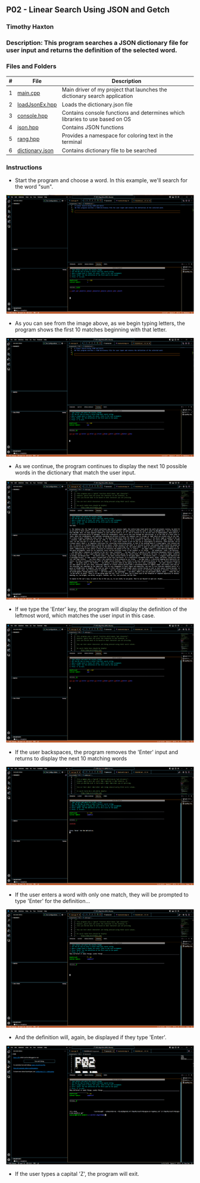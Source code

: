 ## P02 - Linear Search Using JSON and Getch
### Timothy Haxton
### Description: This program searches a JSON dictionary file for user input and returns the definition of the selected word.

### Files and Folders

|   #   | File                                    | Description                                                                  |
| :---: | --------------------------------------- | ---------------------------------------------------------------------------- |
|   1   | [main.cpp](main.cpp)                    | Main driver of my project that launches the dictionary search application    |
|   2   | [loadJsonEx.hpp](loadJsonEx.hpp)        | Loads the dictionary.json file                                               |
|   3   | [console.hpp](headers/console.hpp)      | Contains console functions and determines which libraries to use based on OS |
|   4   | [json.hpp](headers/json.hpp)            | Contains JSON functions                                                      |
|   5   | [rang.hpp](headers/rang.hpp)            | Provides a namespace for coloring text in the terminal                       |
|   6   | [dictionary.json](data/dictionary.json) | Contains dictionary file to be searched                                      |

### Instructions

- Start the program and choose a word. In this example, we'll search for the word "sun".

![alt text](dictionaryTest_s.png)

- As you can see from the image above, as we begin typing letters, the program shows the first 10 matches beginning with that letter.

![alt text](dictionaryTest_sun.png)

- As we continue, the program continues to display the next 10 possible words in the dictionary that match the user input.

![alt text](dictionaryTest_sun_return.png)

- If we type the 'Enter' key, the program will display the definition of the leftmost word, which matches the user input in this case.

![alt text](dictionaryTest_sun_postReturn.png)

- If the user backspaces, the program removes the 'Enter' input and returns to display the next 10 matching words

![alt text](dictionaryTest_sundries_preReturn.png)

- If the user enters a word with only one match, they will be prompted to type 'Enter' for the definition...

![alt text](dictionaryTest_sundries_return.png)

- And the definition will, again, be displayed if they type 'Enter'. 

![alt text](dictionaryTest_capZ.png)

-  If the user types a capital 'Z', the program will exit.